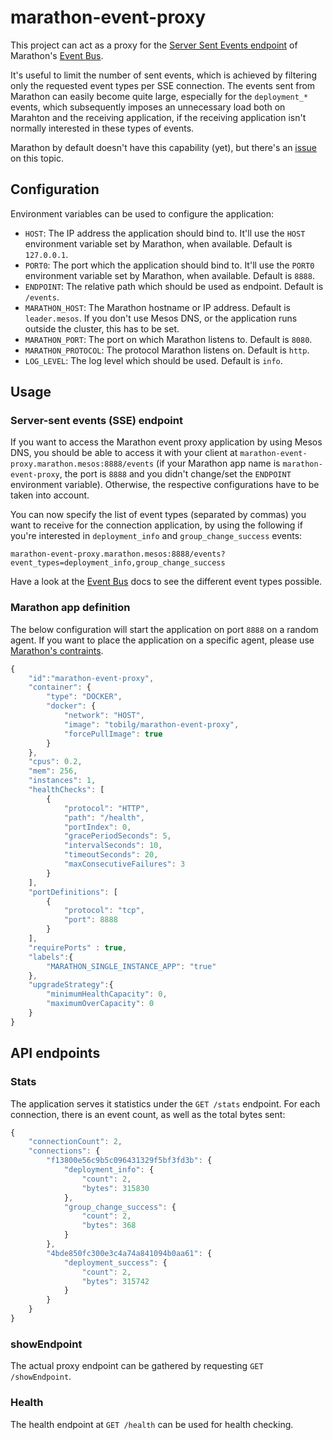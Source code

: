 # marathon-event-proxy

This project can act as a proxy for the [Server Sent Events endpoint](https://mesosphere.github.io/marathon/docs/generated/api.html#v2_events_get) of Marathon's [Event Bus](https://mesosphere.github.io/marathon/docs/event-bus.html).
  
It's useful to limit the number of sent events, which is achieved by filtering only the requested event types per SSE connection. The events sent from Marathon can easily become quite large, especially for the `deployment_*` events, which subsequently imposes an unnecessary load both on Marahton and the receiving application, if the receiving application isn't normally interested in these types of events. 

Marathon by default doesn't have this capability (yet), but there's an [issue](https://github.com/mesosphere/marathon/issues/4637) on this topic. 

## Configuration

Environment variables can be used to configure the application:

* `HOST`: The IP address the application should bind to. It'll use the `HOST` environment variable set by Marathon, when available. Default is `127.0.0.1`. 
* `PORT0`: The port which the application should bind to. It'll use the `PORT0` environment variable set by Marathon, when available. Default is `8888`.
* `ENDPOINT`: The relative path which should be used as endpoint. Default is `/events`. 
* `MARATHON_HOST`: The Marathon hostname or IP address. Default is `leader.mesos`. If you don't use Mesos DNS, or the application runs outside the cluster, this has to be set.
* `MARATHON_PORT`: The port on which Marathon listens to. Default is `8080`.
* `MARATHON_PROTOCOL`: The protocol Marathon listens on. Default is `http`. 
* `LOG_LEVEL`: The log level which should be used. Default is `info`.

## Usage

### Server-sent events (SSE) endpoint

If you want to access the Marathon event proxy application by using Mesos DNS, you should be able to access it with your client at `marathon-event-proxy.marathon.mesos:8888/events` (if your Marathon app name is `marathon-event-proxy`, the port is `8888` and you didn't change/set the `ENDPOINT` environment variable). Otherwise, the respective configurations have to be taken into account.

You can now specify the list of event types (separated by commas) you want to receive for the connection application, by using the following if you're interested in `deployment_info` and `group_change_success` events:

    marathon-event-proxy.marathon.mesos:8888/events?event_types=deployment_info,group_change_success

Have a look at the [Event Bus](https://mesosphere.github.io/marathon/docs/event-bus.html) docs to see the different event types possible.

### Marathon app definition

The below configuration will start the application on port `8888` on a random agent. If you want to place the application on a specific agent, please use [Marathon's contraints](https://mesosphere.github.io/marathon/docs/constraints.html).

```javascript
{
    "id":"marathon-event-proxy",
    "container": {
        "type": "DOCKER",
        "docker": {
            "network": "HOST",
            "image": "tobilg/marathon-event-proxy",
            "forcePullImage": true
        }
    },
    "cpus": 0.2,
    "mem": 256,
    "instances": 1,
    "healthChecks": [
        {
            "protocol": "HTTP",
            "path": "/health",
            "portIndex": 0,
            "gracePeriodSeconds": 5,
            "intervalSeconds": 10,
            "timeoutSeconds": 20,
            "maxConsecutiveFailures": 3
        }
    ],
    "portDefinitions": [
        {
            "protocol": "tcp",
            "port": 8888
        }
    ],
    "requirePorts" : true,
    "labels":{
        "MARATHON_SINGLE_INSTANCE_APP": "true"
    },
    "upgradeStrategy":{
        "minimumHealthCapacity": 0,
        "maximumOverCapacity": 0
    }
}
```

## API endpoints

### Stats

The application serves it statistics under the `GET /stats` endpoint. For each connection, there is an event count, as well as the total bytes sent:

```javascript
{
	"connectionCount": 2,
	"connections": {
		"f13800e56c9b5c096431329f5bf3fd3b": {
			"deployment_info": {
				"count": 2,
				"bytes": 315830
			},
			"group_change_success": {
				"count": 2,
				"bytes": 368
			}
		},
		"4bde850fc300e3c4a74a841094b0aa61": {
			"deployment_success": {
				"count": 2,
				"bytes": 315742
			}
		}
	}
}
```

### showEndpoint

The actual proxy endpoint can be gathered by requesting `GET /showEndpoint`. 

### Health

The health endpoint at `GET /health` can be used for health checking.

